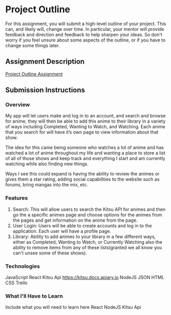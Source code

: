 # Project Outline
For this assignment, you will submit a high-level outline of your project. This can, and likely will, change over time. In particular, your mentor will provide feedback and direction and feedback to help sharpen your ideas. So don't worry if you feel unsure about some aspects of the outline, or if you have to change some things later.

## Assignment Description
[Project Outline Assignment](https://education.launchcode.org/liftoff/assignments/project-outline/)

## Submission Instructions

### Overview

My app will let users make and log in to an account, and search and browse for anime, they will then be able to add this anime to their library in a variety of ways including Completed, Wanting to Watch, and Watching. Each anime that you search for will have it’s own page to view information about that show. 

The idea for this came being someone who watches a lot of anime and has watched a lot of anime throughout my life and wanting a place to store a list of all of those shows and keep track and everything I start and am currently watching while also finding new things.

Ways I see this could expand is having the ability to review the animes or gives them a star rating, adding social capabilities to the website such as forums, bring mangas into the mix, etc.

### Features
1. Search: This will allow users to search the Kitsu API for animes and then go the a specific animes page and choose options for the animes from the pages and get information on the anime from the page.
2. User Login: Users will be able to create accounts and log in to the application. Each user will have a profile page.
3. Library: Ability to add animes to your library in a few different ways, either as Completed, Wanting to Watch, or Currently Watching also the ability to remove items from any of these lists(granted we all know you can't unsee some of these shows).

### Technologies
JavaScript
React
Kitsu Api https://kitsu.docs.apiary.io
NodeJS
JSON
HTML
CSS
Trello


### What I'll Have to Learn
Include what you will need to learn here
React
NodeJS
Kitsu Api

